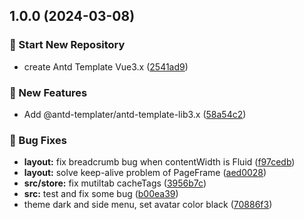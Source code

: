 

## 1.0.0 (2024-03-08)


### 🎉 Start New Repository

* create Antd Template Vue3.x ([2541ad9](https://github.com/antd-templater/antd-template-vue3.x/commit/2541ad9c391ec22804a603664e016d250d45a302))


### 🚀 New Features

* Add @antd-templater/antd-template-lib3.x ([58a54c2](https://github.com/antd-templater/antd-template-vue3.x/commit/58a54c2b5e23854414489ca4c5a2ddba175498c7))


### 🐛 Bug Fixes

* **layout:** fix breadcrumb bug when contentWidth is Fluid ([f97cedb](https://github.com/antd-templater/antd-template-vue3.x/commit/f97cedb9be87ecb11c0ad7852cf7b999e52bd8ca))
* **layout:** solve keep-alive problem of PageFrame ([aed0028](https://github.com/antd-templater/antd-template-vue3.x/commit/aed00285264894c554f24f3abb22ac2aebcec0ab))
* **src/store:** fix mutiltab cacheTags ([3956b7c](https://github.com/antd-templater/antd-template-vue3.x/commit/3956b7cba78a54a1b1baba2fd79d2cffe37d7a40))
* **src:** test and fix some bug ([b00ea39](https://github.com/antd-templater/antd-template-vue3.x/commit/b00ea39147da203b18311f5aa3f9061bd893ba19))
* theme dark and side menu, set avatar color black ([70886f3](https://github.com/antd-templater/antd-template-vue3.x/commit/70886f3743deb667268b0cc7739059e9d68d2f48))
